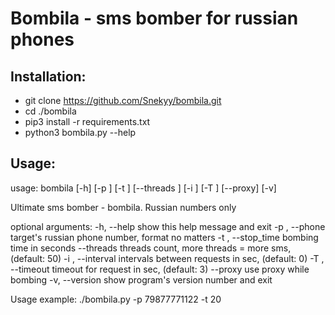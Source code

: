 # Bombila - sms bomber for russian phones

## Installation:


* git clone https://github.com/Snekyy/bombila.git
* cd ./bombila
* pip3 install -r requirements.txt
* python3 bombila.py --help

## Usage: 

usage: bombila [-h] [-p <phone>] [-t <seconds>] [--threads <int>]
               [-i <seconds>] [-T <seconds>] [--proxy] [-v]

Ultimate sms bomber - bombila. Russian numbers only

optional arguments:
  -h, --help            show this help message and exit
  -p <phone>, --phone <phone>
                        target's russian phone number, format no matters
  -t <seconds>, --stop_time <seconds>
                        bombing time in seconds
  --threads <int>       threads count, more threads = more sms, (default: 50)
  -i <seconds>, --interval <seconds>
                        intervals between requests in sec, (default: 0)
  -T <seconds>, --timeout <seconds>
                        timeout for request in sec, (default: 3)
  --proxy               use proxy while bombing
  -v, --version         show program's version number and exit

Usage example: ./bombila.py -p 79877771122 -t 20


